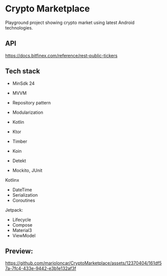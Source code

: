 # Crypto Marketplace 
Playground project showing crypto market using latest Android technologies.

## API 
https://docs.bitfinex.com/reference/rest-public-tickers

## Tech stack 
* MinSdk 24
* MVVM
* Repository pattern
* Modularization 
  
* Kotlin
* Ktor
* Timber
* Koin
* Detekt
* Mockito, JUnit
  
Kotlinx
* DateTime
* Serialization
* Coroutines
  
Jetpack: 
* Lifecycle
* Compose
* Material3
* ViewModel

## Preview:
https://github.com/marioloncar/CryptoMarketplace/assets/12370404/161df57a-7fc4-433e-9442-e3b1e132af3f
